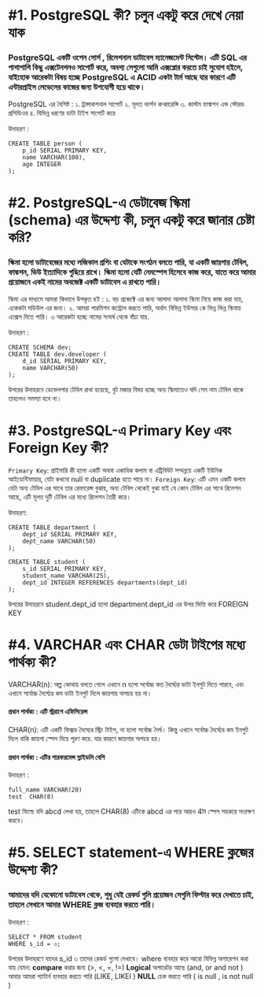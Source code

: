 # #1. PostgreSQL কী? চলুন একটু করে দেখে নেয়া যাক

### PostgreSQL একটি ওপেন সোর্স ,  রিলেশনাল ডাটাবেস ম্যানেজমেন্ট সিস্টেম।  এটি SQL এর পাশাপাশি কিছু এক্সটেনশনও সাপোর্ট করে, অবশ্য সেগুলো আমি এক্সপ্লোর করতে চাই সুযোগ হইলে, যাইহোক আরেকটা বিষয় হচ্ছে PostgreSQL এ ACID একটা টার্ম আছে যার কারণে এটি এন্টারপ্রাইস লেভেলের কাজের  জন্য উপযোগী হয়ে থাকে।
 
PostgreSQL এর বৈশিষ্ট :
১. ট্রান্সাকশনাল সাপোর্ট 
২. মূলত ভার্শন কন্কারেন্সি 
৩. কাস্টম ফাঙ্কশন এন্ড স্টোরড প্রসিডিওর 
৪. বিভিন্ন ধরণের ডাটা টাইপ সাপোর্ট করে 

উদাহরণ :
```postgresql
CREATE TABLE person (
    p_id SERIAL PRIMARY KEY,
    name VARCHAR(100),
    age INTEGER
);
```

# #2. PostgreSQL-এ ডেটাবেজ স্কিমা (schema) এর উদ্দেশ্য কী, চলুন একটু করে জানার চেষ্টা করি?

### স্কিমা হলো ডাটাবেজের মধ্যে লজিকাল গ্রপিং বা যেটাকে সংগঠন বলতে পারি, যা একটি জায়গায় টেবিল, ফাঙ্কশন, ভিউ ইত্যাদিকে গুছিয়ে রাখে। স্কিমা হলো যেটি নেমস্পেস হিসেবে কাজ করে, যাতে করে আমার প্রয়োজনে একই নামের অবজেক্ট একটি ডাটাবেস এ রাখতে পারি। 

স্কিমা এর মাধ্যমে আমরা কিভাবে উপকৃত হই :
১. বড় প্রজেক্টে এর জন্য আলাদা আলাদা স্কিমা নিয়ে কাজ করা যায়, একেকটা মডিউল এর জন্য। 
২. আমরা পারমিশন কন্ট্রোল করতে পারি, অর্থাৎ বিভিন্ন ইউসার কে ভিন্ন ভিন্ন স্কিমায় এক্সেস দিতে পারি।
৩ আরেকটা হচ্ছে নামের সংঘর্ষ থেকে বাঁচা যায়.

উদাহরণ :
```
CREATE SCHEMA dev;
CREATE TABLE dev.developer (
    d_id SERIAL PRIMARY KEY,
    name VARCHAR(50)
);
```

উপরের উদাহরনে ডেভেলপার টেবিল রাখা হয়েছে, বুট মজার বিষয় হচ্ছে অন্য স্কিমাতেও যদি সেম নাম টেবিল থাকে তাহলেও সমস্যা হবে না। 

# #3. PostgreSQL-এ Primary Key এবং Foreign Key কী?
 `Primary Key`: প্রাইমারি কী হলো একটি  অথবা একাধিক কলাম বা এট্রিবিউট সম্মন্নয়ে একটি ইউনিক আইডেন্টিফায়ার, যেটা কখনো null বা duplicate হতে পারে না। 
`Foreign Key`: এটি এমন একটি কলাম যেটা অন্য টেবিল এর সাথে তার রেফারেন্স বুঝায়, অন্য টেবিল থেকেই বুঝা যাই যে কোন টেবিল এর সাথে রিলেশন আছে, এটি মূলত দুটি টেবিল এর মধ্যে রিলেশন তৈরী করে। 

 উদাহরণ:

```
CREATE TABLE department (
    dept_id SERIAL PRIMARY KEY,
    dept_name VARCHAR(50)
);

CREATE TABLE student (
    s_id SERIAL PRIMARY KEY,
    student_name VARCHAR(25),
    dept_id INTEGER REFERENCES departments(dept_id)
);
```
উপরের উদাহরনে student.dept_id হলো department.dept_id এর উপর ভিত্তি করে FOREIGN KEY


# #4. VARCHAR এবং CHAR ডেটা টাইপের মধ্যে পার্থক্য কী?

VARCHAR(n): অল্প কোথায় বলতে গেলে এখানে n হলো সর্বোচ্চ কত দৈর্ঘ্যের ডাটা ইনপুট দিতে পারবে, এবং এখানে সর্বোচ্চ দৈর্ঘ্যের কম ডাটা ইনপুট দিলে জায়গার অপচয় হয় না। 
#### প্রধান পার্থক্য : এটি স্ট্ররাগে এফিসিয়েন্স 
CHAR(n): এটি একটি ফিক্সড দৈঘ্যের  স্ট্রিং টাইপ, না হলো সর্বোচ্চ দৈর্ঘ।  কিন্তু এখানে সর্বোচ্চ দৈর্ঘ্যের কম ইনপুট দিলে বাকি জায়গা স্পেস দিয়ে পূরণ করে. যার কারণে জায়গার অপচয় হয়।  
#### প্রধান পার্থক্য : এটির পারফরমেন্স স্লাইডলি বেশি

উদাহরণ :
```
full_name VARCHAR(20)
test  CHAR(8)
```
test ফিল্ডে যদি abcd লেখা হয়, তাহলে CHAR(8) এটিকে abcd এর পরে আরও 4টা স্পেস সহকরে সংরক্ষণ করবে।

# #5. SELECT statement-এ WHERE ক্লজের উদ্দেশ্য কী?

### আমাদের যদি যেকোনো ডাটাবেস থেকে, শুধু যেই রেকর্ড গুলি প্রয়োজন সেগুলি ফিল্টার করে দেখাতে চাই, তাহলে সেখানে আমার WHERE ক্লজ ব্যবহার করতে পারি। 

উদাহরণ :
```
SELECT * FROM student 
WHERE s_id = ৩;
```
উপরের উদাহরণে যাদের s_id ৩ তাদের রেকর্ড গুলো দেখাবে। 
where ব্যবহার করে আরো বিভিন্ন অপারেশন করা যায় যেমন:
 **compare** করার জন্য (>, <, =, !=)
**Logical** অপারেটর আছে (and, or and not )
আবার আমরা প্যাটার্ন ব্যবহার করতে পারি (LIKE, LIKEI )
**NULL** চেক করতে পারি ( is null , is not null )
